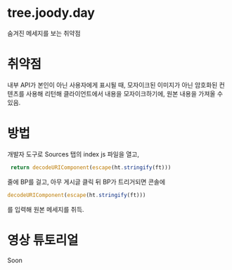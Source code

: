 # tree.joody.day
숨겨진 메세지를 보는 취약점

# 취약점
내부 API가 본인이 아닌 사용자에게 표시될 때, 모자이크된 이미지가 아닌 암호화된 컨텐츠를 사용해 리턴해 클라이언트에서 내용을 모자이크하기에, 원본 내용을 가져올 수 있음.

# 방법
개발자 도구로 Sources 탭의 index js 파일을 열고,
```js
 return decodeURIComponent(escape(ht.stringify(ft)))
```
줄에 BP를 걸고, 아무 게시글 클릭 뒤 BP가 트리거되면 콘솔에
```js
decodeURIComponent(escape(ht.stringify(ft)))
```
를 입력해 원본 메세지를 취득.

# 영상 튜토리얼
Soon
